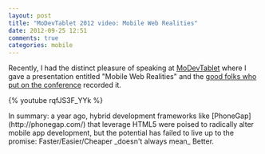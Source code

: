 ```yaml
---
layout: post
title: "MoDevTablet 2012 video: Mobile Web Realities"
date: 2012-09-25 12:51
comments: true
categories: mobile
---
```


Recently, I had the distinct pleasure of speaking at [MoDevTablet](http://modevtablet.com/) where I gave a presentation entitled "Mobile Web Realities" and the [good folks who put on the conference](http://www.meetup.com/modevdc/) recorded it.  

{% youtube rqfJS3F_YYk %}

<p></p>
In summary: a year ago, hybrid development frameworks like [PhoneGap](http://phonegap.com/) that leverage HTML5 were poised to radically alter mobile app development, but the potential has failed to live up to the promise: Faster/Easier/Cheaper _doesn't always mean_ Better. 
